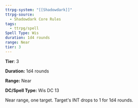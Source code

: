 ```yaml
---
ttrpg-system: "[[Shadowdark]]"
ttrpg-source:
  - Shadowdark Core Rules
tags:
  - ttrpg/spell
Spell Type: Wis
duration: 1d4 rounds
range: Near
tier: 3
---
```

**Tier**: 3

**Duration:** 1d4 rounds

**Range:** Near

**DC/Spell Type:** Wis DC 13

Near range, one target. Target's INT drops to 1 for 1d4 rounds. 